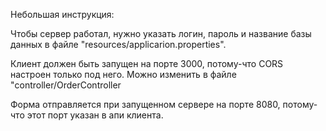 Небольшая инструкция:

Чтобы сервер работал, нужно указать логин, пароль и название базы данных в файле "resources/applicarion.properties".

Клиент должен быть запущен на порте 3000, потому-что CORS настроен только под него.
Можно изменить в файле "controller/OrderController

Форма отправляется при запущенном сервере на порте 8080, потому-что этот порт указан в апи клиента.